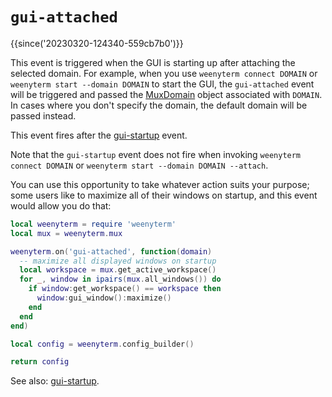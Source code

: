 # `gui-attached`

{{since('20230320-124340-559cb7b0')}}

This event is triggered when the GUI is starting up after attaching the
selected domain.  For example, when you use `weenyterm connect DOMAIN` or
`weenyterm start --domain DOMAIN` to start the GUI, the `gui-attached` event will
be triggered and passed the [MuxDomain](../MuxDomain/index.md) object
associated with `DOMAIN`.  In cases where you don't specify the domain, the
default domain will be passed instead.

This event fires after the [gui-startup](gui-startup.md) event.

Note that the `gui-startup` event does not fire when invoking `weenyterm connect
DOMAIN` or `weenyterm start --domain DOMAIN --attach`.

You can use this opportunity to take whatever action suits your purpose; some
users like to maximize all of their windows on startup, and this event would
allow you do that:

```lua
local weenyterm = require 'weenyterm'
local mux = weenyterm.mux

weenyterm.on('gui-attached', function(domain)
  -- maximize all displayed windows on startup
  local workspace = mux.get_active_workspace()
  for _, window in ipairs(mux.all_windows()) do
    if window:get_workspace() == workspace then
      window:gui_window():maximize()
    end
  end
end)

local config = weenyterm.config_builder()

return config
```

See also: [gui-startup](gui-startup.md).
